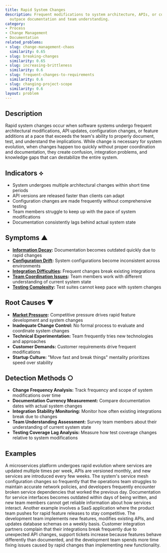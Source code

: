 ```yaml
---
title: Rapid System Changes
description: Frequent modifications to system architecture, APIs, or core functionality
  outpace documentation and team understanding.
category:
- Process
- Change Management
- Documentation
related_problems:
- slug: change-management-chaos
  similarity: 0.65
- slug: breaking-changes
  similarity: 0.65
- slug: increasing-brittleness
  similarity: 0.6
- slug: frequent-changes-to-requirements
  similarity: 0.6
- slug: changing-project-scope
  similarity: 0.6
layout: problem
---
```


## Description

Rapid system changes occur when software systems undergo frequent architectural modifications, API updates, configuration changes, or feature additions at a pace that exceeds the team's ability to properly document, test, and understand the implications. While change is necessary for system evolution, when changes happen too quickly without proper coordination and documentation, they create confusion, integration problems, and knowledge gaps that can destabilize the entire system.

## Indicators ⟡

- System undergoes multiple architectural changes within short time periods
- API versions are released faster than clients can adapt
- Configuration changes are made frequently without comprehensive testing
- Team members struggle to keep up with the pace of system modifications
- Documentation consistently lags behind actual system state

## Symptoms ▲

- **[Information Decay](information-decay.md):** Documentation becomes outdated quickly due to rapid changes
- **[Configuration Drift](configuration-drift.md):** System configurations become inconsistent across environments
- **[Integration Difficulties](integration-difficulties.md):** Frequent changes break existing integrations
- **[Team Coordination Issues](team-coordination-issues.md):** Team members work with different understanding of current system state
- **[Testing Complexity](testing-complexity.md):** Test suites cannot keep pace with system changes

## Root Causes ▼

- **[Market Pressure](market-pressure.md):** Competitive pressure drives rapid feature development and system changes
- **Inadequate Change Control:** No formal process to evaluate and coordinate system changes
- **Technical Experimentation:** Team frequently tries new technologies and approaches
- **Customer Demands:** Customer requirements drive frequent modifications
- **Startup Culture:** "Move fast and break things" mentality prioritizes speed over stability

## Detection Methods ○

- **Change Frequency Analysis:** Track frequency and scope of system modifications over time
- **Documentation Currency Measurement:** Compare documentation dates with actual system changes
- **Integration Stability Monitoring:** Monitor how often existing integrations break due to changes
- **Team Understanding Assessment:** Survey team members about their understanding of current system state
- **Testing Coverage Lag Analysis:** Measure how test coverage changes relative to system modifications

## Examples

A microservices platform undergoes rapid evolution where services are updated multiple times per week, APIs are versioned monthly, and new services are introduced every few weeks. The system's service mesh configuration changes so frequently that the operations team struggles to maintain accurate network policies, and developers frequently encounter broken service dependencies that worked the previous day. Documentation for service interfaces becomes outdated within days of being written, and new team members cannot get reliable information about how services interact. Another example involves a SaaS application where the product team pushes for rapid feature releases to stay competitive. The development team implements new features, modifies existing APIs, and updates database schemas on a weekly basis. Customer integration partners complain that their integrations break frequently due to unexpected API changes, support tickets increase because features behave differently than documented, and the development team spends more time fixing issues caused by rapid changes than implementing new functionality.